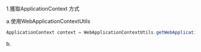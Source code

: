 1.獲取ApplicationContext 方式

  a.使用WebApplicationContextUtils

```java
ApplicationContext context = WebApplicationContextUtils.getWebApplicationContext(this.getServletContext());
```

b.




